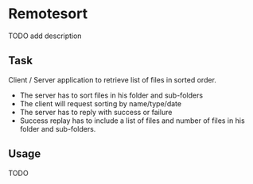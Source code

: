 # Remotesort

TODO add description

## Task

Client / Server application to retrieve list of files in sorted order.
- The server has to sort files in his folder and sub-folders
- The client will request sorting by name/type/date
- The server has to reply with success or failure
- Success replay has to include a list of files and number of files in his folder and sub-folders.

## Usage

TODO


